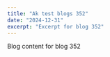 ```yaml
---
title: "Ak test blogs 352"
date: "2024-12-31"
excerpt: "Excerpt for blog 352"
---
```


Blog content for blog 352